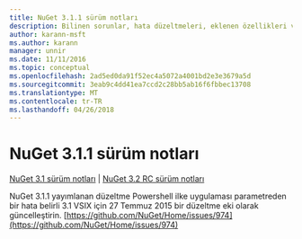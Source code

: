 ```yaml
---
title: NuGet 3.1.1 sürüm notları
description: Bilinen sorunlar, hata düzeltmeleri, eklenen özellikleri ve dcr NuGet 3.1.1 dahil etmek için sürüm notları.
author: karann-msft
ms.author: karann
manager: unnir
ms.date: 11/11/2016
ms.topic: conceptual
ms.openlocfilehash: 2ad5ed0da91f52ec4a5072a4001bd2e3e3679a5d
ms.sourcegitcommit: 3eab9c4dd41ea7ccd2c28bb5ab16f6fbbec13708
ms.translationtype: MT
ms.contentlocale: tr-TR
ms.lasthandoff: 04/26/2018
---
```

# <a name="nuget-311-release-notes"></a>NuGet 3.1.1 sürüm notları

[NuGet 3.1 sürüm notları](../release-notes/nuget-3.1.md) | [NuGet 3.2 RC sürüm notları](../release-notes/nuget-3.2-RC.md)

NuGet 3.1.1 yayımlanan düzeltme Powershell ilke uygulaması parametreden bir hata belirli 3.1 VSIX için 27 Temmuz 2015 bir düzeltme eki olarak güncelleştirin.
[https://github.com/NuGet/Home/issues/974](https://github.com/NuGet/Home/issues/974)